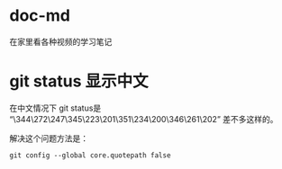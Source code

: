 # doc-md
在家里看各种视频的学习笔记



# git status 显示中文

在中文情况下 git status是 “\344\272\247\345\223\201\351\234\200\346\261\202” 差不多这样的。

解决这个问题方法是：

```
git config --global core.quotepath false
```